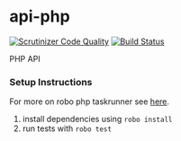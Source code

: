 api-php
=======

[![Scrutinizer Code Quality](https://scrutinizer-ci.com/g/groupby/api-php/badges/quality-score.png?b=develop)](https://scrutinizer-ci.com/g/groupby/api-php/?branch=develop) [![Build Status](https://travis-ci.org/groupby/api-php.png)](https://travis-ci.org/groupby/api-php)

PHP API


### Setup Instructions

For more on robo php taskrunner see [here](http://codegyre.github.io/Robo/).

1. install dependencies using `robo install`
1. run tests with `robo test`